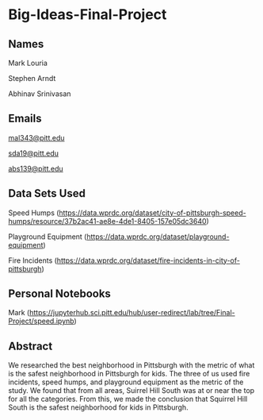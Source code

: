 # Big-Ideas-Final-Project

## Names
  Mark Louria
  
  Stephen Arndt
  
  Abhinav Srinivasan

## Emails
  mal343@pitt.edu
  
  sda19@pitt.edu
  
  abs139@pitt.edu
  
## Data Sets Used 
  Speed Humps (https://data.wprdc.org/dataset/city-of-pittsburgh-speed-humps/resource/37b2ac41-ae8e-4de1-8405-157e05dc3640)
  
  Playground Equipment (https://data.wprdc.org/dataset/playground-equipment)
  
  Fire Incidents (https://data.wprdc.org/dataset/fire-incidents-in-city-of-pittsburgh)


## Personal Notebooks
  Mark (https://jupyterhub.sci.pitt.edu/hub/user-redirect/lab/tree/Final-Project/speed.ipynb)
  
## Abstract
  We researched the best neighborhood in Pittsburgh with the metric of what is the safest neighborhood in Pittsburgh for kids. The three of us used fire incidents, speed humps, and playground equipment as the metric of the study. We found that from all areas, Suirrel Hill South was at or near the top for all the categories. From this, we made the conclusion that Squirrel Hill South is the safest neighborhood for kids in Pittsburgh.
